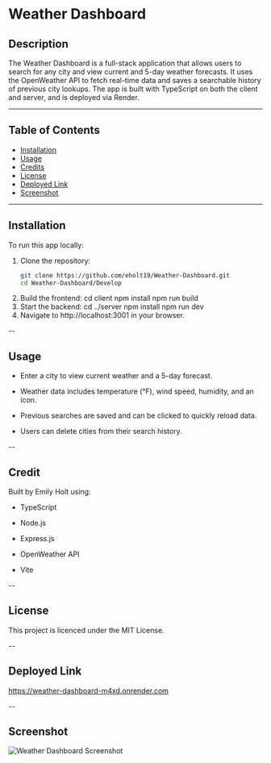 # Weather Dashboard

## Description

The Weather Dashboard is a full-stack application that allows users to search for any city and view current and 5-day weather forecasts. It uses the OpenWeather API to fetch real-time data and saves a searchable history of previous city lookups. The app is built with TypeScript on both the client and server, and is deployed via Render.

---

## Table of Contents

- [Installation](#installation)
- [Usage](#usage)
- [Credits](#credits)
- [License](#license)
- [Deployed Link](#deployed-link)
- [Screenshot](#screenshot)

---

## Installation

To run this app locally:

1. Clone the repository:
   ```bash
   git clone https://github.com/eholt19/Weather-Dashboard.git
   cd Weather-Dashboard/Develop
2. Build the frontend:
    cd client
    npm install
    npm run build
3. Start the backend:
    cd ../server
    npm install
    npm run dev
4. Navigate to http://localhost:3001 in your browser.

--

## Usage

* Enter a city to view current weather and a 5-day forecast.

* Weather data includes temperature (°F), wind speed, humidity, and an icon.

* Previous searches are saved and can be clicked to quickly reload data.

* Users can delete cities from their search history.

--

## Credit

Built by Emily Holt using:

* TypeScript

* Node.js

* Express.js

* OpenWeather API

* Vite

--

## License

This project is licenced under the MIT License.

--

## Deployed Link

https://weather-dashboard-m4xd.onrender.com

--

## Screenshot

![Weather Dashboard Screenshot](./Develop/client/public/screenshot.png)
